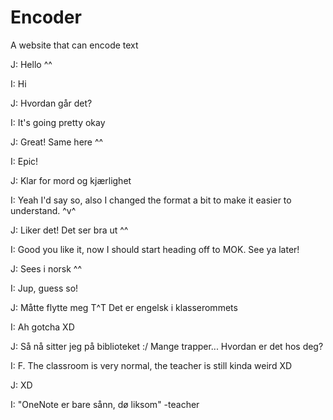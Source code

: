 # Encoder
A website that can encode text

J: Hello ^^

I: Hi

J: Hvordan går det?

I: It's going pretty okay

J: Great! Same here ^^

I: Epic!

J: Klar for mord og kjærlighet

I: Yeah I'd say so, also I changed the format a bit to make it easier to understand. ^v^

J: Liker det! Det ser bra ut ^^

I: Good you like it, now I should start heading off to MOK. See ya later!

J: Sees i norsk ^^

I: Jup, guess so!

J: Måtte flytte meg T^T Det er engelsk i klasserommets

I: Ah gotcha XD

J: Så nå sitter jeg på biblioteket :/ Mange trapper... Hvordan er det hos deg?

I: F. The classroom is very normal, the teacher is still kinda weird XD

J: XD

I: "OneNote er bare sånn, dø liksom" -teacher